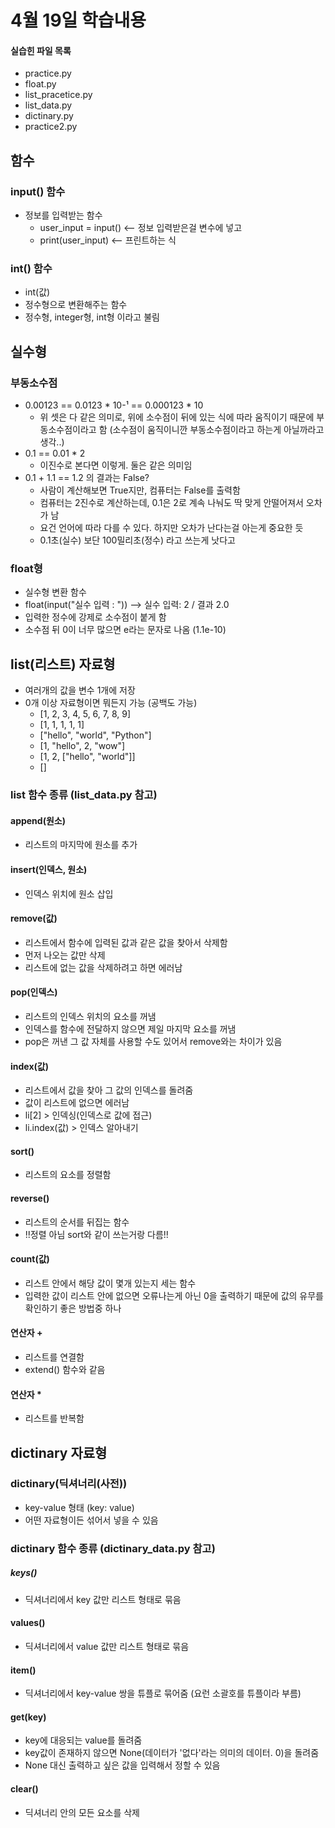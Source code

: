 # 4월 19일 학습내용
#### 실습힌 파일 목록
- practice.py
- float.py
- list_pracetice.py
- list_data.py
- dictinary.py
- practice2.py

##  함수
### input() 함수
- 정보를 입력받는 함수 
  - user_input = input() <-- 정보 입력받은걸 변수에 넣고
  - print(user_input)    <-- 프린트하는 식

### int() 함수
- int(값)
- 정수형으로 변환해주는 함수
- 정수형, integer형, int형 이라고 불림

## 실수형
### 부동소수점
- 0.00123 == 0.0123 * 10-¹ == 0.000123 * 10
  - 위 셋은 다 같은 의미로, 위에 소수점이 뒤에 있는 식에 따라 움직이기 때문에 부동소수점이라고 함 (소수점이 움직이니깐 부동소수점이라고 하는게 아닐까라고 생각..)
- 0.1 == 0.01 * 2 
  - 이진수로 본다면 이렇게. 둘은 같은 의미임 
- 0.1 + 1.1 == 1.2 의 결과는 False?
  - 사람이 계산해보면 True지만, 컴퓨터는 False를 출력함 
  - 컴퓨터는 2진수로 계산하는데, 0.1은 2로 계속 나눠도 딱 맞게 안떨어져서 오차가 남
  - 요건 언어에 따라 다를 수 있다. 하지만 오차가 난다는걸 아는게 중요한 듯
  - 0.1초(실수) 보단 100밀리초(정수) 라고 쓰는게 낫다고 
### float형
- 실수형 변환 함수
- float(input("실수 입력 : ")) --> 실수 입력: 2 / 결과 2.0
- 입력한 정수에 강제로 소수점이 붙게 함
- 소수점 뒤 0이 너무 많으면 e라는 문자로 나옴 (1.1e-10)

## list(리스트) 자료형
- 여러개의 값을 변수 1개에 저장
- 0개 이상 자료형이면 뭐든지 가능 (공백도 가능)
  - [1, 2, 3, 4, 5, 6, 7, 8, 9]   
  - [1, 1, 1, 1, 1]
  - ["hello", "world", "Python"]
  - [1, "hello", 2, "wow"]
  - [1, 2, ["hello", "world"]]
  - []

### list 함수 종류 (list_data.py 참고)
#### append(원소)
- 리스트의 마지막에 원소를 추가
#### insert(인덱스, 원소)
- 인덱스 위치에 원소 삽입
#### remove(값)
- 리스트에서 함수에 입력된 값과 같은 값을 찾아서 삭제함
- 먼저 나오는 값만 삭제
- 리스트에 없는 값을 삭제하려고 하면 에러남
#### pop(인덱스)
- 리스트의 인덱스 위치의 요소를 꺼냄
- 인덱스를 함수에 전달하지 않으면 제일 마지막 요소를 꺼냄
- pop은 꺼낸 그 값 자체를 사용할 수도 있어서 remove와는 차이가 있음
#### index(값)
- 리스트에서 값을 찾아 그 값의 인덱스를 돌려줌
- 값이 리스트에 없으면 에러남
- li[2] > 인덱싱(인덱스로 값에 접근)
- li.index(값) > 인덱스 알아내기
#### sort()
- 리스트의 요소를 정렬함
#### reverse()
- 리스트의 순서를 뒤집는 함수
- !!정렬 아님 sort와 같이 쓰는거랑 다름!!
#### count(값)
- 리스트 안에서 해당 값이 몇개 있는지 세는 함수
- 입력한 값이 리스트 안에 없으면 오류나는게 아닌 0을 출력하기 때문에 값의 유무를 확인하기 좋은 방법중 하나
#### 연산자 +
- 리스트를 연결함
- extend() 함수와 같음
#### 연산자 *
- 리스트를 반복함

## dictinary 자료형
### dictinary(딕셔너리(사전))
- key-value 형태 (key: value) 
- 어떤 자료형이든 섞어서 넣을 수 있음
### dictinary 함수 종류 (dictinary_data.py 참고)
##### keys()
- 딕셔너리에서 key 값만 리스트 형태로 묶음
#### values()
- 딕셔너리에서 value 값만 리스트 형태로 묶음
#### item()
- 딕셔너리에서 key-value 쌍을 튜플로 묶어줌 (요런 소괄호를 튜플이라 부름)
#### get(key)
- key에 대응되는 value를 돌려줌
- key값이 존재하지 않으면 None(데이터가 '없다'라는 의미의 데이터. 0)을 돌려줌
- None 대신 출력하고 싶은 값을 입력해서 정할 수 있음
#### clear()
- 딕셔너리 안의 모든 요소를 삭제
